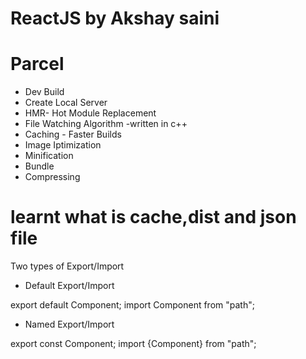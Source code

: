# ReactJS by Akshay saini

# Parcel

- Dev Build
- Create Local Server
- HMR- Hot Module Replacement
- File Watching Algorithm -written in c++
- Caching - Faster Builds
- Image Iptimization
- Minification
- Bundle
- Compressing

# learnt what is cache,dist and json file

Two types of Export/Import

- Default Export/Import

export default Component;
import Component from "path";

- Named Export/Import

export const Component;
import {Component} from "path";

